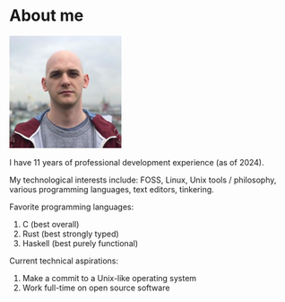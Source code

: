 # About me

<img src="/static/profile.png" width=200>

I have 11 years of professional development experience (as of 2024).

My technological interests include: FOSS, Linux, Unix tools / philosophy, various
programming languages, text editors, tinkering.

Favorite programming languages:
1. C (best overall)
2. Rust (best strongly typed)
3. Haskell (best purely functional)

Current technical aspirations:
1. Make a commit to a Unix-like operating system
2. Work full-time on open source software

